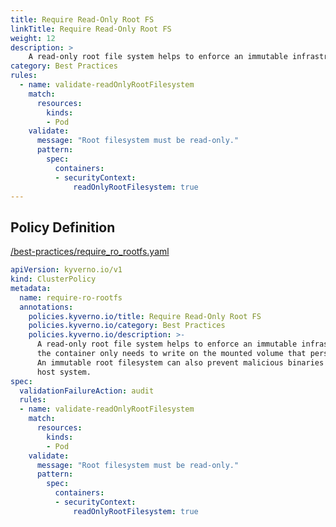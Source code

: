 ```yaml
---
title: Require Read-Only Root FS
linkTitle: Require Read-Only Root FS
weight: 12
description: >
    A read-only root file system helps to enforce an immutable infrastructure strategy;  the container only needs to write on the mounted volume that persists the state.  An immutable root filesystem can also prevent malicious binaries from writing to the  host system.
category: Best Practices
rules:
  - name: validate-readOnlyRootFilesystem
    match:
      resources:
        kinds:
        - Pod
    validate:
      message: "Root filesystem must be read-only."
      pattern:
        spec:
          containers:
          - securityContext:
              readOnlyRootFilesystem: true
---
```


## Policy Definition
<a href="https://github.com/kyverno/policies/raw/main//best-practices/require_ro_rootfs.yaml" target="-blank">/best-practices/require_ro_rootfs.yaml</a>

```yaml
apiVersion: kyverno.io/v1
kind: ClusterPolicy
metadata:
  name: require-ro-rootfs
  annotations:
    policies.kyverno.io/title: Require Read-Only Root FS
    policies.kyverno.io/category: Best Practices
    policies.kyverno.io/description: >-
      A read-only root file system helps to enforce an immutable infrastructure strategy; 
      the container only needs to write on the mounted volume that persists the state. 
      An immutable root filesystem can also prevent malicious binaries from writing to the 
      host system.
spec:
  validationFailureAction: audit
  rules:
  - name: validate-readOnlyRootFilesystem
    match:
      resources:
        kinds:
        - Pod
    validate:
      message: "Root filesystem must be read-only."
      pattern:
        spec:
          containers:
          - securityContext:
              readOnlyRootFilesystem: true
```
